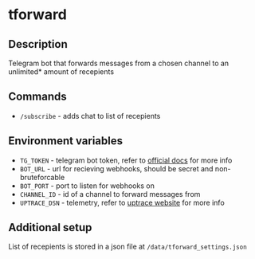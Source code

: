 # tforward

## Description

Telegram bot that forwards messages from a chosen channel to an unlimited\* amount of recepients

## Commands

- `/subscribe` - adds chat to list of recepients

## Environment variables

- `TG_TOKEN` - telegram bot token, refer to [official docs](https://core.telegram.org/bots) for more info
- `BOT_URL` - url for recieving webhooks, should be secret and non-bruteforcable
- `BOT_PORT` - port to listen for webhooks on
- `CHANNEL_ID` - id of a channel to forward messages from
- `UPTRACE_DSN` - telemetry, refer to [uptrace website](https://uptrace.dev/) for more info

## Additional setup

List of recepients is stored in a json file at `/data/tforward_settings.json`
